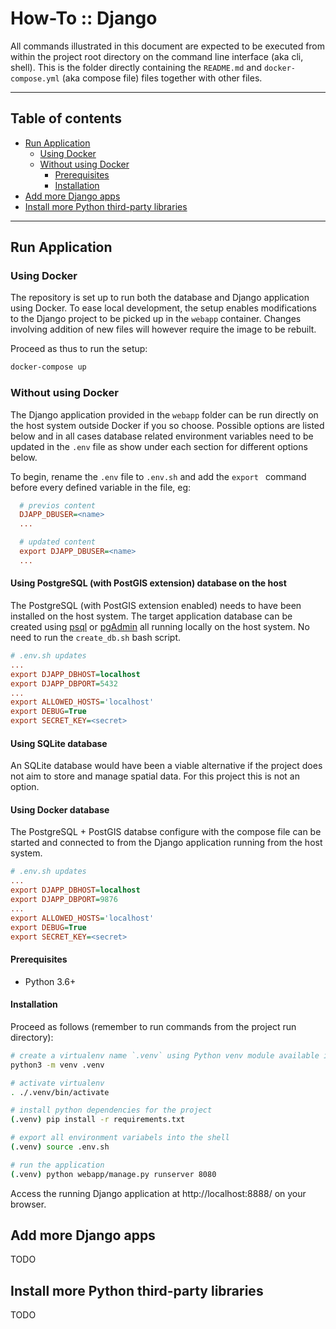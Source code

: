 # How-To :: Django

All commands illustrated in this document are expected to be executed from within the project
root directory on the command line interface (aka cli, shell). This is the folder directly
containing the `README.md` and `docker-compose.yml` (aka compose file) files together with
other files.

---

## Table of contents

- [Run Application](#run-application)
  - [Using Docker](#using-docker)
  - [Without using Docker](#without-using-docker)
    - [Prerequisites](#prerequisites)
    - [Installation](#installation)
- [Add more Django apps](#add-more-django-apps)
- [Install more Python third-party libraries](#install-more-python-third-party-libraries)

---

## Run Application

### Using Docker

The repository is set up to run both the database and Django application using Docker. To ease
local development, the setup enables modifications to the Django project to be picked up in the
`webapp` container. Changes involving addition of new files will however require the image to be
rebuilt.

Proceed as thus to run the setup:

```bash
docker-compose up
```

### Without using Docker

The Django application provided in the `webapp` folder can be run directly on the host system
outside Docker if you so choose. Possible options are listed below and in all cases database
related environment variables need to be updated in the `.env` file as show under each section
for different options below.

To begin, rename the `.env` file to `.env.sh` and add the `export ` command before every defined
variable in the file, eg:

```ini
  # previos content
  DJAPP_DBUSER=<name>
  ...

  # updated content
  export DJAPP_DBUSER=<name>
  ...
```

#### Using PostgreSQL (with PostGIS extension) database on the host

The PostgreSQL (with PostGIS extension enabled) needs to have been installed on the host system.
The target application database can be created using [psql](https://www.postgresql.org/docs/12/app-psql.html)
or [pgAdmin](https://www.pgadmin.org) all running locally on the host system. No need to run the
`create_db.sh` bash script.

```ini
# .env.sh updates
...
export DJAPP_DBHOST=localhost
export DJAPP_DBPORT=5432
...
export ALLOWED_HOSTS='localhost'
export DEBUG=True
export SECRET_KEY=<secret>
```

#### Using SQLite database

An SQLite database would have been a viable alternative if the project does not aim to store and
manage spatial data. For this project this is not an option.

#### Using Docker database

The PostgreSQL + PostGIS databse configure with the compose file can be started and connected to
from the Django application running from the host system.

```ini
# .env.sh updates
...
export DJAPP_DBHOST=localhost
export DJAPP_DBPORT=9876
...
export ALLOWED_HOSTS='localhost'
export DEBUG=True
export SECRET_KEY=<secret>
```

#### Prerequisites

- Python 3.6+

#### Installation

Proceed as follows (remember to run commands from the project run directory):

```bash
# create a virtualenv name `.venv` using Python venv module available in Python 3.6+
python3 -m venv .venv

# activate virtualenv
. ./.venv/bin/activate

# install python dependencies for the project
(.venv) pip install -r requirements.txt

# export all environment variabels into the shell
(.venv) source .env.sh

# run the application
(.venv) python webapp/manage.py runserver 8080
```

Access the running Django application at http://localhost:8888/ on your browser.

## Add more Django apps

TODO

## Install more Python third-party libraries

TODO
